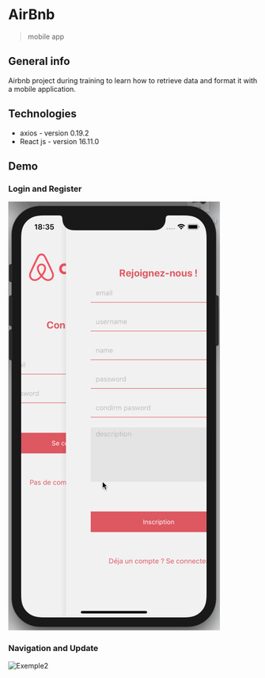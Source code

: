 # AirBnb

> mobile app

## General info

Airbnb project during training to learn how to retrieve data and format it with a mobile application.

## Technologies

- axios - version 0.19.2
- React js - version 16.11.0

## Demo

### Login and Register

![Exemple1](https://github.com/cauxNicolas/airbnb-app/blob/master/assets/img/exemple1.gif)

### Navigation and Update

![Exemple2](https://github.com/cauxNicolas/airbnb-app/blob/master/assets/img/exemple2.gif)
